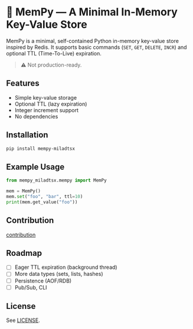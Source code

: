 # 🧠 MemPy — A Minimal In-Memory Key-Value Store

MemPy is a minimal, self-contained Python in-memory key-value store inspired by Redis. It supports basic commands (`SET`, `GET`, `DELETE`, `INCR`) and optional TTL (Time-To-Live) expiration.

> ⚠️ Not production-ready.

## Features

- Simple key-value storage
- Optional TTL (lazy expiration)
- Integer increment support
- No dependencies

## Installation

```bash
pip install mempy-miladtsx
```

## Example Usage

```python
from mempy_miladtsx.mempy import MemPy

mem = MemPy()
mem.set("foo", "bar", ttl=10)
print(mem.get_value("foo"))
```

## Contribution

[contribution](https://github.com/miladtsx/mempy/blob/main/CONTRIBUTING.md)

## Roadmap

- [ ] Eager TTL expiration (background thread)
- [ ] More data types (sets, lists, hashes)
- [ ] Persistence (AOF/RDB)
- [ ] Pub/Sub, CLI

## License

See [LICENSE](LICENSE).
